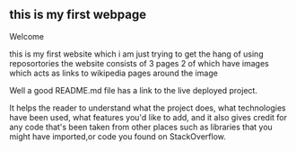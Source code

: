## this is my first webpage
Welcome

this is my first website which i am just trying to get the hang of using reposortories
the website consists of 3 pages 2 of which have images which acts as links to wikipedia pages around the image

Well a good README.md file has a link to the live deployed project.

It helps the reader to understand what the project does,
what technologies have been used, 
what features you'd like to add,
and it also gives credit for any code that's been taken from other places such as libraries 
that you might have imported,or code you found on StackOverflow.